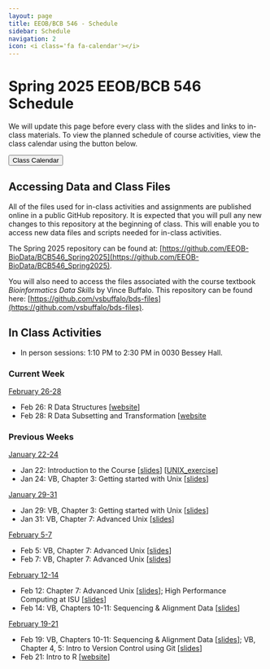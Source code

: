 ```yaml
---
layout: page
title: EEOB/BCB 546 - Schedule
sidebar: Schedule
navigation: 2
icon: <i class='fa fa-calendar'></i>
---
```


# Spring 2025 EEOB/BCB 546 Schedule

We will update this page before every class with the slides and links to in-class materials. To view the planned schedule of course activities, view the class calendar using the button below.

<a href="https://docs.google.com/spreadsheets/d/1uTrA6o7Xk-6TK-KvEIHFRm6SYvOr5pon3GSvmNsvOUw/edit?usp=sharing"><button type="button" class="btn btn-primary">Class Calendar</button></a>

## Accessing Data and Class Files

All of the files used for in-class activities and assignments are published online in a public GitHub repository. It is expected that you will pull any new changes to this repository at the beginning of class. This will enable you to access new data files and scripts needed for in-class activities.

The Spring 2025 repository can be found at: [https://github.com/EEOB-BioData/BCB546_Spring2025](https://github.com/EEOB-BioData/BCB546_Spring2025).

You will also need to access the files associated with the course textbook _Bioinformatics Data Skills_ by Vince Buffalo. This repository can be found here: [https://github.com/vsbuffalo/bds-files](https://github.com/vsbuffalo/bds-files).


## In Class Activities

* In person <i class="fas fa-users"></i> sessions: 1:10 PM to 2:30 PM in 0030 Bessey Hall.

### Current Week
<!-- I think it'd be good to have the current week on top, so when starting a new week, please move
the previous week to the end and label it with the appropriate number -->

<u>February 26-28</u>

* Feb 26: R Data Structures [[website](https://eeob-biodata.github.io/EEOB546-R/)]
* Feb 28: R Data Subsetting and Transformation [[website](https://eeob-biodata.github.io/EEOB546-R/)

### Previous Weeks

<u>January 22-24</u>

* Jan 22: Introduction to the Course [[slides](slides/Week1_Lecture1.pdf)] [[UNIX_exercise](slides/Unix_Exercise_1.pdf)]
* Jan 24: VB, Chapter 3: Getting started with Unix [[slides](slides/lecture_21Jan-MBH.html)]

<u>January 29-31</u>

* Jan 29: VB, Chapter 3: Getting started with Unix [[slides](slides/lecture_21Jan-MBH.html)]
* Jan 31: VB, Chapter 7: Advanced Unix [[slides](slides/lecture_4-Feb-MBH.html)]

<u>February 5-7</u>

* Feb 5: VB, Chapter 7: Advanced Unix [[slides](slides/lecture_4-Feb-MBH.html)]
* Feb 7: VB, Chapter 7: Advanced Unix [[slides](slides/lecture_4-Feb-MBH.html)]

<u>February 12-14</u>

* Feb 12: Chapter 7: Advanced Unix [[slides](slides/lecture_4-Feb-MBH.html)]; High Performance Computing at ISU [[slides](slides/lecture_8Feb2023-MBH.html)]
* Feb 14: VB, Chapters 10-11: Sequencing & Alignment Data [[slides](slides/lecture_14Nov-MBH.html)]

<u>February 19-21</u>

* Feb 19: VB, Chapters 10-11: Sequencing & Alignment Data [[slides](slides/lecture_14Nov-MBH.html)]; VB, Chapter 4, 5: Intro to Version Control using Git [[slides](slides/lecture_9Feb-and-14Feb-AS.html)]
* Feb 21: Intro to R [[website](https://eeob-biodata.github.io/EEOB546-R/)]

<!--


<u>February 7-9</u>

* Feb 7: Chapter 7: Advanced Unix [[slides](slides/lecture_4-Feb-MBH.html)]; High Performance Computing at ISU [[slides](slides/lecture_8Feb2023-MBH.html)]
* Feb 9: VB, Chapter 4, 5: Intro to Version Control using Git [[slides](slides/lecture_9Feb-and-14Feb-AS.html)]

<u>February 14-16</u>

* Feb 14: More on Git [[slides](slides/lecture_9Feb-and-14Feb-AS.html)]
* Feb 16: Intro to R [[website](https://eeob-biodata.github.io/EEOB546-R/)]

<u>February 21-23</u>

* Feb 21: R Data Structures [[website](https://eeob-biodata.github.io/EEOB546-R/)]
* Feb 23: R Data Subsetting and Transformation [[website](https://eeob-biodata.github.io/EEOB546-R/)]

<u>February 28 - March 1</u>

* Feb 28: R Data Transformation [[website](https://eeob-biodata.github.io/EEOB546-R/)]
* Mar 1: R Data Visualization [[website](https://eeob-biodata.github.io/EEOB546-R/)]

<u>March 6-8</u>

* Mar 6: R Data Visualization [[website](https://eeob-biodata.github.io/EEOB546-R/)]
* Mar 8: R Frunctions and Scripts [[website](https://eeob-biodata.github.io/EEOB546-R/)]

<u>March 13-15</u>
* Spring Break

<u>March 20-22</u>

* Mar 20: Data Management Plans and LaTeX [[slides]](slides/DMP_slides.pdf)
* Mar 22: Introduction to python: [[website]](https://eeob-biodata.github.io/BCB546X-python)[[slides]](slides/lecture_22-and-27Mar-AS_slides.html), Setting up Jupyter on Nova, [[slides]](slides/lecture_22Mar-AS_setup.html)


<u>March 27-29</u>
* Mar 27: Introduction to python (part 2): [[website]](https://eeob-biodata.github.io/BCB546X-python), [[slides]](slides/lecture_22-and-27Mar-AS_slides.html), Jupyter Tips and Tricks [[slides]](slides/lecture_27Mar-AS_juptyer-tips.html)
* Mar 29: Pandas Dataframes [[website]](https://eeob-biodata.github.io/BCB546X-python/03-starting-with-data/), [[slides]](slides/lecture_29Mar-AS_slides.html), in-class [[exercise 1]](https://github.com/EEOB-BioData/BCB546_Spring2024/blob/main/course-files/python/01-introduction-to-pandas.ipynb)

<u> April 3-5</u>
* Apr 5: Pandas (part 2) [[website]](https://eeob-biodata.github.io/BCB546X-python/04-more-dataframes/), in-class [[exercise 1]](https://github.com/EEOB-BioData/BCB546_Spring2024/blob/main/course-files/python/01-introduction-to-pandas.ipynb), [[exercise 2]](https://github.com/EEOB-BioData/BCB546_Spring2024/blob/main/course-files/python/02-pandas-for-manipulating-gff3.ipynb)
* Apr 7: Data Visualization with Seaborn [[website]](https://eeob-biodata.github.io/BCB546X-python/05-seaborn-viz/), [[slides]](slides/lecture_5Apr-AS_slides.html), in-class [[exercise 1]](https://github.com/EEOB-BioData/BCB546_Spring2024/blob/main/course-files/python/03-introduction-to-seaborn.ipynb).


<u> April 10-13</u>
* Apr 10: Data Visualization with Seaborn (part 2) [[website]](https://eeob-biodata.github.io/BCB546X-python/05-seaborn-viz), in-class exercise, plotting [[DESeq2]](https://github.com/EEOB-BioData/BCB546_Spring2024/blob/main/course-files/python/04A-seaborn-deseq-plotting.ipynb), [[GFF3]](https://github.com/EEOB-BioData/BCB546_Spring2024/blob/main/course-files/python/04B-seaborn-gff3-plotting.ipynb), and [[TSV]](https://github.com/EEOB-BioData/BCB546_Spring2024/blob/main/course-files/python/04C-seaborn-tsv-plotting.ipynb) datasets.
* Apr 13: Introduction to Biopython [[website]](https://eeob-biodata.github.io/BCB546X-python/06-biopython/), [[in-class]](https://github.com/EEOB-BioData/BCB546_Spring2024/blob/main/course-files/python/05-biopython-hands-on.ipynb).

<u> April 17-19</u>

* Apr 17: Biopython cheatsheet [[slides]](slides/lecture_17Apr-AS_slides.html), in-class [[exercise 1]](https://github.com/EEOB-BioData/BCB546_Spring2024/blob/main/course-files/python/06-slurm-script-generator.ipynb) 
* Apr 19: VB, Chapters 10-11: Sequencing & Alignment Data [[slides](slides/lecture_14Nov-MBH.html)]

<u> April 24-26</u>

* Apr 24: VB, Chapter 12: Bioinformatics shell scripting, writing pipelines, and parallelizing tasks [[tutorial](https://data-skills.github.io/unix-and-bash/03-bash-scripts/index.html)]
* Apr 26: VB, Chapter 12: Bioinformatics shell scripting, writing pipelines, and parallelizing tasks [[tutorial](https://data-skills.github.io/unix-and-bash/03-bash-scripts/index.html)-->

<!--

<u>February 8-10</u>

* Feb 8: High Performance Computing at ISU [[slides](slides/lecture_8Feb2023-MBH.html)]
* Feb 10: Introduction to Git [[slides](slides/lecture_10Feb-WTD.html)]

<u>February 15-17</u>

* Feb 15: More on Git with Wade [[slides](slides/lecture_15Feb-WTD.html)]
* Feb 17: Intro to R [[website](https://eeob-biodata.github.io/EEOB546-R/)]


<u>March 8-10</u>

* Mar 8: R Data Visualization [[website](https://eeob-biodata.github.io/EEOB546-R/)]
* Mar 10: R Frunctions and Scripts [[website](https://eeob-biodata.github.io/EEOB546-R/)]

<u>March 15-17</u>
* Spring Break

<u>March 22-24</u>

* Mar 22: Data management plans and LaTeX [[slides]](slides/DMP_slides.pdf)
* Mar 24: [Intro to python](https://eeob-biodata.github.io/BCB546X-python/01-intro/)

<u>March 29-31</u>
* Mar 29: [Python data structures](https://eeob-biodata.github.io/BCB546X-python/02-datatypes/)
* Mar 31: [Pandas dataframes](https://eeob-biodata.github.io/BCB546X-python/03-starting-with-data/)

<u> April 5-7</u>
* Apr 5: [Subsetting Pandas dataframes](https://eeob-biodata.github.io/BCB546X-python/04-more-dataframes/)
* Apr 7: [Data Visualization with Seaborn](https://eeob-biodata.github.io/BCB546X-python/05-seaborn-viz/)

<u> April 12-14</u>

* Apr 12: [Introduction to BioPython](https://eeob-biodata.github.io/BCB546X-python/06-biopython/)
* Apr 14: [More Python](https://eeob-biodata.github.io/BCB546X-python/07-additional-exercises/)

<u> April 19-21</u>

* Apr 19: No Class
* Apr 21: VB, Chapters 10-11: Sequencing & Alignment Data [[slides](slides/lecture_14Nov-MBH.html)]

<u> April 26-28</u>

* Apr 26: VB, Chapter 12: Bioinformatics shell scripting, writing pipelines, and parallelizing tasks [[tutorial](https://data-skills.github.io/unix-and-bash/03-bash-scripts/index.html)]
* Apr 28: VB, Chapter 12: Bioinformatics shell scripting, writing pipelines, and parallelizing tasks [[tutorial](https://data-skills.github.io/unix-and-bash/03-bash-scripts/index.html)
-->

